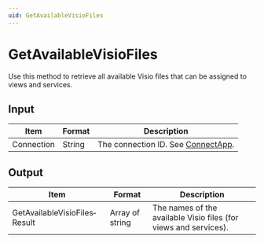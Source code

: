 ```yaml
---
uid: GetAvailableVisioFiles
---
```


# GetAvailableVisioFiles

Use this method to retrieve all available Visio files that can be assigned to views and services.

## Input

| Item       | Format | Description                                          |
|------------|--------|------------------------------------------------------|
| Connection | String | The connection ID. See [ConnectApp](xref:ConnectApp). |

## Output

| Item                          | Format          | Description                                                      |
|-------------------------------|-----------------|------------------------------------------------------------------|
| GetAvailableVisioFiles­Result | Array of string | The names of the available Visio files (for views and services). |
